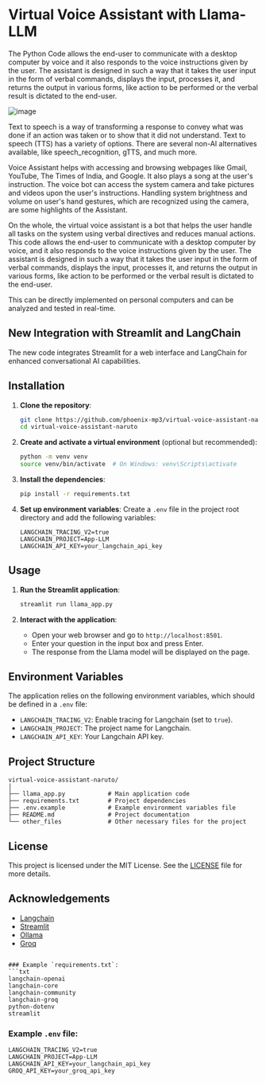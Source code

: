 # Virtual Voice Assistant with Llama-LLM

The Python Code allows the end-user to communicate with a desktop computer by voice and it also responds to the voice instructions given by the user. The assistant is designed in such a way that it takes the user input in the form of verbal commands, displays the input, processes it, and returns the output in various forms, like action to be performed or the verbal result is dictated to the end-user.

![image](https://github.com/phoenix-mp3/VVA-LLM/assets/128579996/a2f02862-8afe-4fa1-b4ce-2ad11ee16cf0)

Text to speech is a way of transforming a response to convey what was done if an action was taken or to show that it did not understand. Text to speech (TTS) has a variety of options. There are several non-AI alternatives available, like speech_recognition, gTTS, and much more.

Voice Assistant helps with accessing and browsing webpages like Gmail, YouTube, The Times of India, and Google. It also plays a song at the user's instruction. The voice bot can access the system camera and take pictures and videos upon the user's instructions. Handling system brightness and volume on user's hand gestures, which are recognized using the camera, are some highlights of the Assistant.

On the whole, the virtual voice assistant is a bot that helps the user handle all tasks on the system using verbal directives and reduces manual actions. This code allows the end-user to communicate with a desktop computer by voice, and it also responds to the voice instructions given by the user. The assistant is designed in such a way that it takes the user input in the form of verbal commands, displays the input, processes it, and returns the output in various forms, like action to be performed or the verbal result is dictated to the end-user.

This can be directly implemented on personal computers and can be analyzed and tested in real-time.

## New Integration with Streamlit and LangChain

The new code integrates Streamlit for a web interface and LangChain for enhanced conversational AI capabilities. 

## Installation

1. **Clone the repository**:
   ```bash
   git clone https://github.com/phoenix-mp3/virtual-voice-assistant-naruto.git
   cd virtual-voice-assistant-naruto
   ```

2. **Create and activate a virtual environment** (optional but recommended):
   ```bash
   python -m venv venv
   source venv/bin/activate  # On Windows: venv\Scripts\activate
   ```

3. **Install the dependencies**:
   ```bash
   pip install -r requirements.txt
   ```

4. **Set up environment variables**:
   Create a `.env` file in the project root directory and add the following variables:
   ```env
   LANGCHAIN_TRACING_V2=true
   LANGCHAIN_PROJECT=App-LLM
   LANGCHAIN_API_KEY=your_langchain_api_key
   ```

## Usage

1. **Run the Streamlit application**:
   ```bash
   streamlit run llama_app.py
   ```

2. **Interact with the application**:
   - Open your web browser and go to `http://localhost:8501`.
   - Enter your question in the input box and press Enter.
   - The response from the Llama model will be displayed on the page.

## Environment Variables

The application relies on the following environment variables, which should be defined in a `.env` file:

- `LANGCHAIN_TRACING_V2`: Enable tracing for Langchain (set to `true`).
- `LANGCHAIN_PROJECT`: The project name for Langchain.
- `LANGCHAIN_API_KEY`: Your Langchain API key.

## Project Structure

```
virtual-voice-assistant-naruto/
│
├── llama_app.py            # Main application code
├── requirements.txt        # Project dependencies
├── .env.example            # Example environment variables file
├── README.md               # Project documentation
└── other_files             # Other necessary files for the project
```

## License

This project is licensed under the MIT License. See the [LICENSE](LICENSE) file for more details.

## Acknowledgements

- [Langchain](https://github.com/langchain-ai/langchain)
- [Streamlit](https://streamlit.io/)
- [Ollama](https://ollama.com/)
- [Groq](https://groq.com/)

```

### Example `requirements.txt`:
```txt
langchain-openai
langchain-core
langchain-community
langchain-groq
python-dotenv
streamlit
```

### Example `.env` file:
```env
LANGCHAIN_TRACING_V2=true
LANGCHAIN_PROJECT=App-LLM
LANGCHAIN_API_KEY=your_langchain_api_key
GROQ_API_KEY=your_groq_api_key
```
